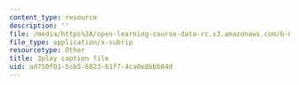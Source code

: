 ```yaml
---
content_type: resource
description: ''
file: /media/https%3A/open-learning-course-data-rc.s3.amazonaws.com/6-849-geometric-folding-algorithms-linkages-origami-polyhedra-fall-2012/ad750f015cb5682361f74ca0e8bbb84d_64Kp4kgRdzs.srt
file_type: application/x-subrip
resourcetype: Other
title: 3play caption file
uid: ad750f01-5cb5-6823-61f7-4ca0e8bbb84d
---
```

